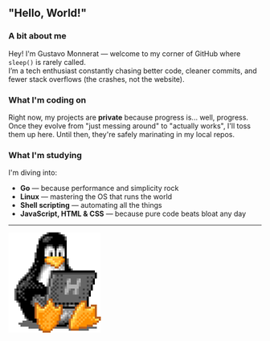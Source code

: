 ## "Hello, World!"

### A bit about me

Hey! I'm Gustavo Monnerat — welcome to my corner of GitHub where `sleep()` is rarely called.  
I’m a tech enthusiast constantly chasing better code, cleaner commits, and fewer stack overflows (the crashes, not the website).

### What I'm coding on

Right now, my projects are **private** because progress is... well, progress.  
Once they evolve from "just messing around" to "actually works", I'll toss them up here. Until then, they're safely marinating in my local repos.

### What I'm studying

I'm diving into:

- **Go** — because performance and simplicity rock
- **Linux** — mastering the OS that runs the world
- **Shell scripting** — automating all the things
- **JavaScript, HTML & CSS** — because pure code beats bloat any day

---

![gif](./assets/images/tux.gif)
